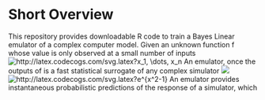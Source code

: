 # Short Overview
This repository provides downloadable R code to train a Bayes Linear emulator of a complex computer model. 
Given an unknown function f whose value is only observed at a small number of inputs 
<img src="http://latex.codecogs.com/svg.latex?x_1,&space;\dots,&space;x_n" title="http://latex.codecogs.com/svg.latex?x_1, \dots, x_n" />
An emulator, once the outputs of is a fast statistical surrogate of any complex simulator 
<img src="https://render.githubusercontent.com/render/math?math=e^{i \pi} = -1">
<img src="http://latex.codecogs.com/svg.latex?e^{x^2-1}" title="http://latex.codecogs.com/svg.latex?e^{x^2-1}" />
An emulator provides instantaneous probabilistic predictions of the response of a simulator, which 
